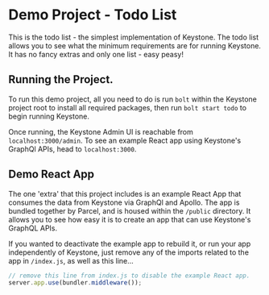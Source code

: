 # Demo Project - Todo List

This is the todo list - the simplest implementation of Keystone. The todo list allows you to see what the minimum requirements are for running Keystone. It has no fancy extras and only one list - easy peasy!

## Running the Project.

To run this demo project, all you need to do is run `bolt` within the Keystone project root to install all required packages, then run `bolt start todo` to begin running Keystone.

Once running, the Keystone Admin UI is reachable from `localhost:3000/admin`. To see an example React app using Keystone's GraphQl APIs, head to `localhost:3000`.

## Demo React App

The one 'extra' that this project includes is an example React App that consumes the data from Keystone via GraphQl and Apollo. The app is bundled together by Parcel, and is housed within the `/public` directory. It allows you to see how easy it is to create an app that can use Keystone's GraphQL APIs.

If you wanted to deactivate the example app to rebuild it, or run your app independently of Keystone, just remove any of the imports related to the app in `/index.js`, as well as this line...

```js
// remove this line from index.js to disable the example React app.
server.app.use(bundler.middleware());
```

